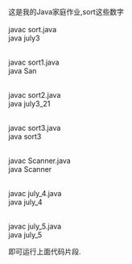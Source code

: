 这是我的Java家庭作业,sort这些数字</br>
</br>javac sort.java</br>java july3

</br>javac sort1.java</br>java San

</br>javac sort2.java</br>java july3_21

</br>javac sort3.java</br>java sort3

</br>javac Scanner.java</br>java Scanner

</br>javac july_4.java</br>java july_4

</br>javac july_5.java</br>java july_5

即可运行上面代码片段.
